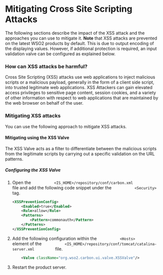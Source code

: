 # Mitigating Cross Site Scripting Attacks

The following sections describe the impact of the XSS attack and the
approaches you can use to mitigate it. **Note** that XSS attacks are
prevented on the latest WSO2 products by default. This is due to output
encoding of the displaying values. However, if additional protection is
required, an input validation valve can be configured as explained
below.

### How can XSS attacks be harmful?

Cross Site Scripting (XSS) attacks use web applications to inject
malicious scripts or a malicious payload, generally in the form of a
client side script, into trusted legitimate web applications. XSS
Attackers can gain elevated access privileges to sensitive page content,
session cookies, and a variety of other information with respect to web
applications that are maintained by the web browser on behalf of the
user.

### Mitigating XSS attacks

You can use the following approach to mitigate XSS attacks.

#### Mitigating using the XSS Valve

The XSS Valve acts as a filter to differentiate between the malicious
scripts from the legitimate scripts by carrying out a specific
validation on the URL patterns.

##### Configuring the XSS Valve

1.  Open the
    `           <IS_HOME>/repository/conf/carbon.xml          `
    file and add the following code snippet under the
    `           <Security>          ` tag.

    ``` xml
    <XSSPreventionConfig>
        <Enabled>true</Enabled>
        <Rule>allow</Rule>
        <Patterns>
            <Pattern>commonauth</Pattern>
        </Patterns>
    </XSSPreventionConfig>
    ```

2.  Add the following configuration within the
    `           <Hosts>          ` element of the
    `           <IS_HOME>/repository/conf/tomcat/catalina-server.xml          `
    file.

    ``` xml
        <Valve className="org.wso2.carbon.ui.valve.XSSValve"/>
    ```

3.  Restart the product server.
